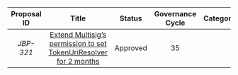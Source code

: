 | Proposal ID | Title | Status | Governance Cycle | Category | Discussion Thread | Data Backup | Voting | Total Votes | For | Against |
| :--: | :--: | :--: | :--: | :--: | :--: | :--: | :--: | :--: | :--: | :--: |
| _JBP-321_ | [Extend Multisig’s permission to set TokenUriResolver for 2 months](/GC35/JBP-321.md) | Approved | 35 |  | [Discord](https://discord.com/channels/775859454780244028/873248745771372584/1058518047897419777) | [IPFS](https://bafkreigyenj2xxx5coubrtcgwldw7sgqyo5hgnllinidmh34d6hyic4d3e.ipfs.nftstorage.link) | [Snapshot](https://juicetool.xyz/snapshot/jbdao.eth/proposal/0x4d1f6e8576fbdd5c61f1b3bebd775e153fa49ee70e0cbee53561ba75bb4ac381) | 69 | 88.6M | 0 |